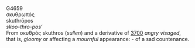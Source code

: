 G4659  
σκυθρωπός  
skuthrōpos  
*skoo-thro-pos‘*  
From σκυθρός skuthros (*sullen*) and a derivative of [3700](g3700)
*angry* *visaged*, that is, *gloomy* or affecting a *mournful*
appearance: - of a sad countenance.  
